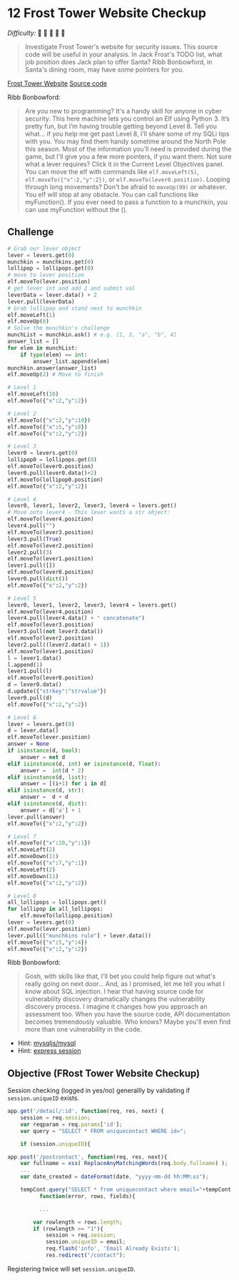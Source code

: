 # 12 Frost Tower Website Checkup

_Difficulty:_  :evergreen_tree: :evergreen_tree: :evergreen_tree:
                   :evergreen_tree: :evergreen_tree:

> Investigate Frost Tower's website for security issues. This source code will
> be useful in your analysis. In Jack Frost's TODO list, what job position does
> Jack plan to offer Santa? Ribb Bonbowford, in Santa's dining room, may have
> some pointers for you.

[Frost Tower Website](https://staging.jackfrosttower.com/)
[Source code](https://download.holidayhackchallenge.com/2021/frosttower-web.zip)

Ribb Bonbowford:

> Are you new to programming? It's a handy skill for anyone in cyber security.
> This here machine lets you control an Elf using Python 3. It’s pretty fun, but
> I’m having trouble getting beyond Level 8. Tell you what… if you help me get
> past Level 8, I’ll share some of my SQLi tips with you. You may find them
> handy sometime around the North Pole this season. Most of the information
> you'll need is provided during the game, but I'll give you a few more
> pointers, if you want them. Not sure what a lever requires? Click it in the
> Current Level Objectives panel. You can move the elf with commands like
> `elf.moveLeft(5)`, `elf.moveTo({"x":2,"y":2})`, or `elf.moveTo(lever0.position)`.
> Looping through long movements? Don't be afraid to `moveUp(99)` or whatever. You
> elf will stop at any obstacle. You can call functions like myFunction(). If
> you ever need to pass a function to a munchkin, you can use myFunction without
> the ().

## Challenge

```python
# Grab our lever object
lever = levers.get(0)
munchkin = munchkins.get(0)
lollipop = lollipops.get(0)
# move to lever position
elf.moveTo(lever.position)
# get lever int and add 2 and submit val
leverData = lever.data() + 2
lever.pull(leverData)
# Grab lollipop and stand next to munchkin
elf.moveLeft(1)
elf.moveUp(8)
# Solve the munchkin's challenge
munchList = munchkin.ask() # e.g. [1, 3, "a", "b", 4]
answer_list = []
for elem in munchList:
    if type(elem) == int:
        answer_list.append(elem)
munchkin.answer(answer_list)
elf.moveUp(2) # Move to finish
```

```python
# Level 1
elf.moveLeft(10)
elf.moveTo({"x":2,"y":2})

# Level 2
elf.moveTo({"x":2,"y":10})
elf.moveTo({"x":5,"y":8})
elf.moveTo({"x":2,"y":2})

# Level 3
lever0 = levers.get(0)
lollipop0 = lollipops.get(0)
elf.moveTo(lever0.position)
lever0.pull(lever0.data()+2)
elf.moveTo(lollipop0.position)
elf.moveTo({"x":2,"y":2})

# Level 4
lever0, lever1, lever2, lever3, lever4 = levers.get()
# Move onto lever4 - This lever wants a str object:
elf.moveTo(lever4.position)
lever4.pull("")
elf.moveTo(lever3.position)
lever3.pull(True)
elf.moveTo(lever2.position)
lever2.pull(3)
elf.moveTo(lever1.position)
lever1.pull([])
elf.moveTo(lever0.position)
lever0.pull(dict())
elf.moveTo({"x":2,"y":2})

# Level 5
lever0, lever1, lever2, lever3, lever4 = levers.get()
elf.moveTo(lever4.position)
lever4.pull(lever4.data() + " concatenate")
elf.moveTo(lever3.position)
lever3.pull(not lever3.data())
elf.moveTo(lever2.position)
lever2.pull((lever2.data() + 1))
elf.moveTo(lever1.position)
l = lever1.data()
l.append(1)
lever1.pull(l)
elf.moveTo(lever0.position)
d = lever0.data()
d.update({"strkey":"strvalue"})
lever0.pull(d)
elf.moveTo({"x":2,"y":2})

# Level 6
lever = levers.get(0)
d = lever.data()
elf.moveTo(lever.position)
answer = None
if isinstance(d, bool):
    answer = not d
elif isinstance(d, int) or isinstance(d, float):
    answer =  int(d * 2)
elif isinstance(d, list):
    answer = [(i+1) for i in d]
elif isinstance(d, str):
    answer =  d + d
elif isinstance(d, dict):
    answer = d['a'] + 1
lever.pull(answer)
elf.moveTo({"x":2,"y":2})

# Level 7
elf.moveTo({"x":10,"y":1})
elf.moveLeft(2)
elf.moveDown(11)
elf.moveTo({"x":7,"y":1})
elf.moveLeft(2)
elf.moveDown(11)
elf.moveTo({"x":2,"y":2})

# Level 8
all_lollipops = lollipops.get()
for lollipop in all_lollipops:
    elf.moveTo(lollipop.position)
lever = levers.get(0)
elf.moveTo(lever.position)
lever.pull(["munchkins rule"] + lever.data())
elf.moveTo({"x":5,"y":4})
elf.moveTo({"x":2,"y":2})
```

Ribb Bonbowford:
> Gosh, with skills like that, I'll bet you could help figure out what's really
> going on next door... And, as I promised, let me tell you what I know about
> SQL injection. I hear that having source code for vulnerability discovery
> dramatically changes the vulnerability discovery process. I imagine it changes
> how you approach an assessment too. When you have the source code, API
> documentation becomes tremendously valuable. Who knows? Maybe you'll even find
> more than one vulnerability in the code.

* Hint: [mysqljs/mysql](https://github.com/mysqljs/mysql)
* Hint: [express session](https://www.npmjs.com/package/express-session)

## Objective (FRost Tower Website Checkup)

Session checking (logged in yes/no)
generallly by validating if `session.uniqueID` exists.

```javascript
app.get('/detail/:id', function(req, res, next) {
    session = req.session;
    var reqparam = req.params['id'];
    var query = "SELECT * FROM uniquecontact WHERE id=";

    if (session.uniqueID){
```

```javascript
app.post('/postcontact', function(req, res, next){
    var fullname = xss( ReplaceAnyMatchingWords(req.body.fullname) );
    ...
    var date_created = dateFormat(date, "yyyy-mm-dd hh:MM:ss");

    tempCont.query("SELECT * from uniquecontact where email="+tempCont.escape(email),
          function(error, rows, fields){

          ...

        var rowlength = rows.length;
        if (rowlength >= "1"){
            session = req.session;
            session.uniqueID = email;
            req.flash('info', 'Email Already Exists');
            res.redirect("/contact");

```

Registering twice will set `session.uniqueID`.
